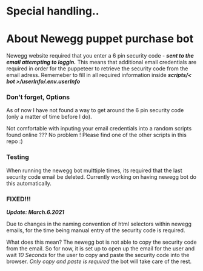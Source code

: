 # Special handling..
# About Newegg puppet purchase bot

Newegg website required that you enter a 6 pin security code - ***sent to the email attempting to loggin.*** 
This means that additional email credentials are required in order for the puppeteer to retrieve the security code from the email adress.
Rememeber to fill in all required information inside _**scripts/< bot >/userInfo/.env.userInfo**_ 

### Don't forget, Options

As of now I have not found a way to get around the 6 pin security code (only a matter of time before I do).

Not comfortable with inputing your email credentials into a random scripts found online ??? No problem ! Please find one of the other scripts in this repo :)

### Testing

When running the newegg bot multtiple times, its required that the last security code email be deleted. Currently working on having newegg bot do this automatically. 

### FIXED!!!
***Update: March.6.2021*** 

Due to changes in the naming convention of html selectors within newegg emails, for the time being manual entry of the security code is required. 

What does this mean? The newegg bot is not able to copy the security code from the email. So for now, it is set up to open up the email for the user and wait _10 Seconds_ for the user to copy and paste the security code into the browser. _Only copy and paste is required_ the bot will take care of the rest. 